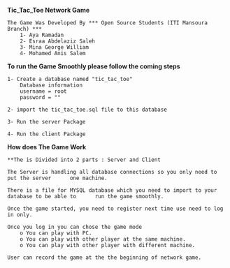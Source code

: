 ****Tic_Tac_Toe Network Game****
	
	The Game Was Developed By *** Open Source Students (ITI Mansoura Branch) ***
		1- Aya Ramadan
		2- Esraa Abdelaziz Saleh
		3- Mina George William
		4- Mohamed Anis Salem

**To run the Game Smoothly please follow the coming steps**

	1- Create a database named "tic_tac_toe"
		Database information
		username = root
		password = ""

	2- import the tic_tac_toe.sql file to this database
		
	3- Run the server Package

	4- Run the client Package


****How does The Game Work****

	**The is Divided into 2 parts : Server and Client

	The Server is handling all database connections so you only need to put the server 		one machine.

	There is a file for MYSQL database which you need to import to your database to be able to 		run the game smoothly.

	Once the game started, you need to register next time use need to log in only.

	Once you log in you can chose the game mode
		o You can play with PC.
		o You can play with other player at the same machine.
		o You can play with other player with different machine.

 	User can record the game at the the beginning of network game.

